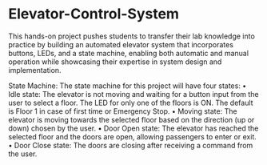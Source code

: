 # Elevator-Control-System
This hands-on project pushes students to transfer their lab knowledge into practice by building an automated elevator system that incorporates buttons, LEDs, and a state machine, enabling both automatic and manual operation while showcasing their expertise in system design and implementation.

State Machine: The state machine for this project will have four states:
• Idle state: The elevator is not moving and waiting for a button input from the user to
select a floor. The LED for only one of the floors is ON. The default is Floor 1 in case of
first time or Emergency Stop.
• Moving state: The elevator is moving towards the selected floor based on the direction
(up or down) chosen by the user.
• Door Open state: The elevator has reached the selected floor and the doors are open,
allowing passengers to enter or exit.
• Door Close state: The doors are closing after receiving a command from the user.


